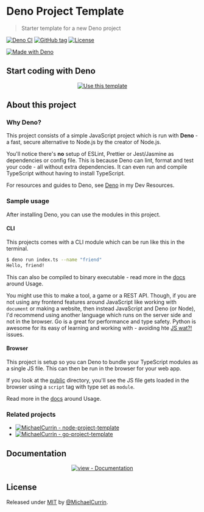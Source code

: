 # Deno Project Template
> Starter template for a new Deno project

[![Deno CI](https://github.com/MichaelCurrin/deno-project-template/workflows/Deno%20CI/badge.svg)](https://github.com/MichaelCurrin/deno-project-template/actions?query=workflow:"Deno+CI" "GitHub Actions CI")
[![GitHub tag](https://img.shields.io/github/tag/MichaelCurrin/deno-project-template?include_prereleases=&sort=semver)](https://github.com/MichaelCurrin/deno-project-template/releases/)
[![License](https://img.shields.io/badge/License-MIT-blue)](#license)

[![Made with Deno](https://img.shields.io/badge/Deno-1-blue?logo=deno&logoColor=white)](https://deno.land)


## Start coding with Deno

<div align="center">

[![Use this template](https://img.shields.io/badge/Generate-Use_template-2ea44f?style=for-the-badge)](https://github.com/MichaelCurrin/deno-project-template/generate)

</div>


## About this project

### Why Deno?

This project consists of a simple JavaScript project which is run with **Deno** - a fast, secure alternative to Node.js by the creator of Node.js.

You'll notice there's **no** setup of ESLint, Prettier or Jest/Jasmine as dependencies or config file. This is because Deno can lint, format and test your code - all without extra dependencies. It can even run and compile TypeScript without having to install TypeScript.

For resources and guides to Deno, see [Deno](https://michaelcurrin.github.io/dev-resources/resources/javascript/deno/) in my Dev Resources.

### Sample usage

After installing Deno, you can use the modules in this project.

#### CLI

This projects comes with a CLI module which can be run like this in the terminal.

```sh
$ deno run index.ts --name "friend"
Hello, friend!
```

This can also be compiled to binary executable - read more in the [docs](/docs/) around Usage.

You might use this to make a tool, a game or a REST API. Though, if you are not using any frontend features around JavaScript like working with `document` or making a website, then instead JavaScript and Deno (or Node), I'd recommend using another language which runs on the server side and not in the browser. Go is a great for performance and type safety. Python is awesome for its easy of learning and working with - avoiding hte [JS wat?!](https://github.com/MichaelCurrin/learn-to-code/blob/master/en/topics/scripting_languages/JavaScript/wat.md) issues.

#### Browser

This project is setup so you can Deno to bundle your TypeScript modules as a single JS file. This can then be run in the browser for your web app.

If you look at the [public](/public/) directory, you'll see the JS file gets loaded in the browser using a `script` tag with type set as `module`.

Read more in the [docs](/docs/) around Usage.

### Related projects

- [![MichaelCurrin - node-project-template](https://img.shields.io/static/v1?label=MichaelCurrin&message=node-project-template&color=blue&logo=github)](https://github.com/MichaelCurrin/node-project-template)
- [![MichaelCurrin - go-project-template](https://img.shields.io/static/v1?label=MichaelCurrin&message=go-project-template&color=blue&logo=github)](https://github.com/MichaelCurrin/go-project-template)


## Documentation

<div align="center">

[![view - Documentation](https://img.shields.io/badge/view-Documentation-blue?style=for-the-badge)](/docs/)

</div>


## License

Released under [MIT](/LICENSE) by [@MichaelCurrin](https://github.com/MichaelCurrin).
